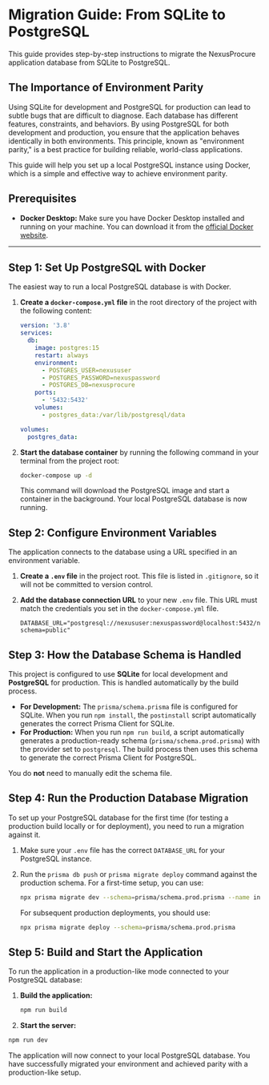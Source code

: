 # Migration Guide: From SQLite to PostgreSQL

This guide provides step-by-step instructions to migrate the NexusProcure application database from SQLite to PostgreSQL.

## The Importance of Environment Parity

Using SQLite for development and PostgreSQL for production can lead to subtle bugs that are difficult to diagnose. Each database has different features, constraints, and behaviors. By using PostgreSQL for both development and production, you ensure that the application behaves identically in both environments. This principle, known as "environment parity," is a best practice for building reliable, world-class applications.

This guide will help you set up a local PostgreSQL instance using Docker, which is a simple and effective way to achieve environment parity.

## Prerequisites

- **Docker Desktop:** Make sure you have Docker Desktop installed and running on your machine. You can download it from the [official Docker website](https://www.docker.com/products/docker-desktop/).

---

## Step 1: Set Up PostgreSQL with Docker

The easiest way to run a local PostgreSQL database is with Docker.

1.  **Create a `docker-compose.yml` file** in the root directory of the project with the following content:

    ```yml
    version: '3.8'
    services:
      db:
        image: postgres:15
        restart: always
        environment:
          - POSTGRES_USER=nexususer
          - POSTGRES_PASSWORD=nexuspassword
          - POSTGRES_DB=nexusprocure
        ports:
          - '5432:5432'
        volumes:
          - postgres_data:/var/lib/postgresql/data

    volumes:
      postgres_data:
    ```

2.  **Start the database container** by running the following command in your terminal from the project root:

    ```bash
    docker-compose up -d
    ```

    This command will download the PostgreSQL image and start a container in the background. Your local PostgreSQL database is now running.

## Step 2: Configure Environment Variables

The application connects to the database using a URL specified in an environment variable.

1.  **Create a `.env` file** in the project root. This file is listed in `.gitignore`, so it will not be committed to version control.

2.  **Add the database connection URL** to your new `.env` file. This URL must match the credentials you set in the `docker-compose.yml` file.

    ```env
    DATABASE_URL="postgresql://nexususer:nexuspassword@localhost:5432/nexusprocure?schema=public"
    ```

## Step 3: How the Database Schema is Handled

This project is configured to use **SQLite** for local development and **PostgreSQL** for production. This is handled automatically by the build process.

-   **For Development:** The `prisma/schema.prisma` file is configured for SQLite. When you run `npm install`, the `postinstall` script automatically generates the correct Prisma Client for SQLite.
-   **For Production:** When you run `npm run build`, a script automatically generates a production-ready schema (`prisma/schema.prod.prisma`) with the provider set to `postgresql`. The build process then uses this schema to generate the correct Prisma Client for PostgreSQL.

You do **not** need to manually edit the schema file.

## Step 4: Run the Production Database Migration

To set up your PostgreSQL database for the first time (for testing a production build locally or for deployment), you need to run a migration against it.

1.  Make sure your `.env` file has the correct `DATABASE_URL` for your PostgreSQL instance.
2.  Run the `prisma db push` or `prisma migrate deploy` command against the production schema. For a first-time setup, you can use:

    ```bash
    npx prisma migrate dev --schema=prisma/schema.prod.prisma --name init-postgres
    ```
    For subsequent production deployments, you should use:
    ```bash
    npx prisma migrate deploy --schema=prisma/schema.prod.prisma
    ```

## Step 5: Build and Start the Application

To run the application in a production-like mode connected to your PostgreSQL database:

1.  **Build the application:**
    ```bash
    npm run build
    ```
2.  **Start the server:**

```bash
npm run dev
```

The application will now connect to your local PostgreSQL database. You have successfully migrated your environment and achieved parity with a production-like setup.
